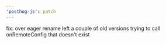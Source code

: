 ```yaml
---
'posthog-js': patch
---
```


fix: over eager rename left a couple of old versions trying to call onRemoteConfig that doesn't exist
